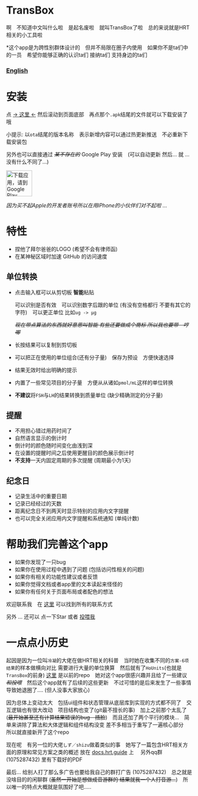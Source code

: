 # TransBox

啊&emsp;不知道中文叫什么啦&emsp;是起名废啦&emsp;就叫TransBox了啦&emsp;总的来说就是HRT相关的小工具啦

*这个app是为跨性别群体设计的&emsp;但并不局限在圈子内使用&emsp;如果你不是ta们中的一员&emsp;希望你能够正确的认识ta们 接纳ta们 支持身边的ta们

### [English](https://github.com/Pix-00/TransBox/wiki/README-(English))

# 安装

点 [-> 这里 <-](https://github.com/Pix-00/TransBox/releases/latest) 然后滚动到页面底部&emsp;再点那个`.apk`结尾的文件就可以下载安装了哦

小提示: 以`ota`结尾的版本名称&emsp;表示新增内容可以通过热更新推送&emsp;不必重新下载安装包

另外也可以直接通过 _~~某不存在的~~_ Google Play 安装&emsp;(可以自动更新 然后... 就 ... 没有什么不同了...)

<a href='https://play.google.com/store/apps/details?id=com.cybil.transbox&utm_source=github&pcampaignid=pcampaignidMKT-Other-global-all-co-prtnr-py-PartBadge-Mar2515-1'><img height=70 alt='下载应用，请到 Google Play' src='https://play.google.com/intl/en_us/badges/static/images/badges/zh-cn_badge_web_generic.png'/></a>

*因为买不起Apple的开发者账号所以在用iPhone的小伙伴们对不起啦 ...*

# 特性

- 捏他了拜尔爸爸的LOGO (希望不会有律师函)
- 在某神秘区域时加速 GitHub 的访问速度

## 单位转换

- 点击输入框可以从剪切板 **智能**粘贴

  可以识别是否有效&emsp;可以识别数字后跟的单位 (有没有空格都行 不要有其它的字符)&emsp;可以更正单位 比如`ug -> μg`

  _~~现在带点算法的东西就好意思叫智能 有些还要做成个商标 所以我也要带&emsp;哼唧~~_

- 长按结果可以复制到剪切板
- 可以把正在使用的单位组合(还有分子量)&emsp;保存为预设&emsp;方便快速选择
- 结果无效时给出明确的提示
- 内置了一些常见项目的分子量&emsp;方便从从诸如`pmol/mL`这样的单位转换
- **不建议**将`FSH`与`LH`的结果转换到质量单位 (缺少精确测定的分子量)

## 提醒

- 不用担心错过用药时间了
- 自然语言显示的倒计时
- 倒计时的颜色随时间变化由浅到深
- 在设置的提醒时间之后使用更醒目的颜色展示倒计时
- **不支持**一天内固定周期的多次提醒 (周期最小为1天)

## 纪念日

- 记录生活中的重要日期
- 记录已经经过的天数
- 距离纪念日不到两天时显示特别的应用内文字提醒
- 也可以完全关闭应用内文字提醒和系统通知 (单纯计数)

# 帮助我们完善这个app

- 如果你发现了一只bug
- 如果你在使用过程中遇到了问题 (包括访问性相关的问题)
- 如果你有相关的功能性建议或者反馈
- 如果你觉得文档或者app里的文本读起来怪怪的
- 如果你有任何关于页面布局或者配色的想法

欢迎联系我&emsp;在 [这里](https://github.com/Pix-00/TransBox/wiki/%E8%81%94%E7%B3%BB%E6%88%91%E4%BB%AC-%7C-Contact-Us) 可以找到所有的联系方式

另外 ... 还可以 点一下Star 或者 [投喂我](https://github.com/Pix-00/TransBox/wiki/%E6%8A%95%E5%96%82%E7%8C%AB%E7%8C%AB)

# 一点点小历史

起因是因为一位叫`冷凝`的大佬在做HRT相关的科普&emsp;当时她在收集不同的`方案-6项结果`的样本做横向对比 需要进行大量的单位换算&emsp;然后就有了`HoUnits`(也就是`TransBox`的前身) [这里](https://github.com/Pix-00/HoUnits) 是以前的repo&emsp;她对这个app很感兴趣并且给了一些建议 _~~和投喂~~_&emsp;然后这个app就有了后续的这些更新&emsp;不过可惜的是后来发生了一些事情导致她退圈了.... (但人没事大家放心)

因为总体上变动太大&emsp;包括ui组件和状态管理从底层库到实现的方式都不同了&emsp;交互逻辑也有很大改动&emsp;项目结构也变了(git最不擅长的事)&emsp;加上之前那个太乱了(~~最开始甚至还有计算结果错误的bug&emsp;捂脸~~)&emsp;而且还加了两个平行的模块...&emsp;简单来讲除了算法和大体逻辑和组件结构没变 差不多相当于重写了一遍核心部分&emsp;所以就直接新开了这个repo

现在呢&emsp;有另一位的大佬`しず／shizu`做着类似的事&emsp;她写了一篇包含HRT相关方面的原理和常见方案之类的概述 放在 [docs.hrt.guide](https://docs.hrt.guide) 上&emsp; 另外qq群 (1075287432) 里有下载好的PDF

最后... 给别人打了那么多广告也要给我自己的群打广告 (1075287432)&emsp;总之就是没啥目的的闲聊群 (~~虽然一开始是想做成音游群的 结果就我一个人打音游...~~)&emsp;所以唯一的特点大概就是氛围好了吧.....
